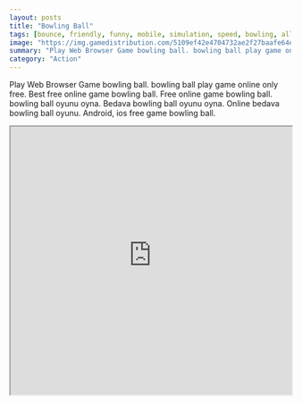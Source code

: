 ```yaml
---
layout: posts
title: "Bowling Ball"
tags: [bounce, friendly, funny, mobile, simulation, speed, bowling, alley, free, online, games, oyna, game, free, games, play, play, games]
image: "https://img.gamedistribution.com/5109ef42e4704732ae2f27baafe64e9a.jpg"
summary: "Play Web Browser Game bowling ball. bowling ball play game online only free. Best free online game bowling ball. Free online game bowling ball. bowling ball oyunu oyna. Bedava bowling ball oyunu oyna. Online bedava bowling ball oyunu. Android, ios free game bowling ball."
category: "Action"
---
```


Play Web Browser Game bowling ball. bowling ball play game online only free. Best free online game bowling ball. Free online game bowling ball. bowling ball oyunu oyna. Bedava bowling ball oyunu oyna. Online bedava bowling ball oyunu. Android, ios free game bowling ball.

<iframe width="100%" height="480px;" src="https://html5.gamedistribution.com/5109ef42e4704732ae2f27baafe64e9a/"></iframe>